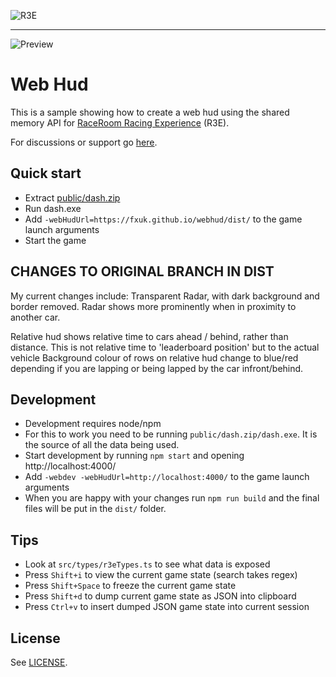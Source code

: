 ![R3E](https://cloud.githubusercontent.com/assets/12783101/8024034/cd3c7c84-0d24-11e5-9e5f-3bf6fbab713f.png)

---

![Preview](https://raw.githubusercontent.com/sector3studios/webhud/master/src/img/preview.jpg)

# Web Hud

This is a sample showing how to create a web hud using the shared memory API for
[RaceRoom Racing Experience][r3e] (R3E).

For discussions or support go [here](https://forum.sector3studios.com/index.php?threads/in-gameplay-web-overlays.12947/).

## Quick start

-   Extract [public/dash.zip](public/dash.zip)
-   Run dash.exe
-   Add `-webHudUrl=https://fxuk.github.io/webhud/dist/` to the game launch arguments
-   Start the game

## CHANGES TO ORIGINAL BRANCH IN DIST

My current changes include:
Transparent Radar, with dark background and border removed.
Radar shows more prominently when in proximity to another car.

Relative hud shows relative time to cars ahead / behind, rather than distance.
This is not relative time to 'leaderboard position' but to the actual vehicle
Background colour of rows on relative hud change to blue/red depending if you are lapping or being lapped by the car infront/behind.


## Development

-   Development requires node/npm
-   For this to work you need to be running `public/dash.zip/dash.exe`. It is the source of all the data being used.
-   Start development by running `npm start` and opening http://localhost:4000/
-   Add `-webdev -webHudUrl=http://localhost:4000/` to the game launch arguments
-   When you are happy with your changes run `npm run build` and the final files will be put in the `dist/` folder.

## Tips

-   Look at `src/types/r3eTypes.ts` to see what data is exposed
-   Press `Shift+i` to view the current game state (search takes regex)
-   Press `Shift+Space` to freeze the current game state
-   Press `Shift+d` to dump current game state as JSON into clipboard
-   Press `Ctrl+v` to insert dumped JSON game state into current session

## License

See [LICENSE](LICENSE).

[r3e]: http://game.raceroom.com/

